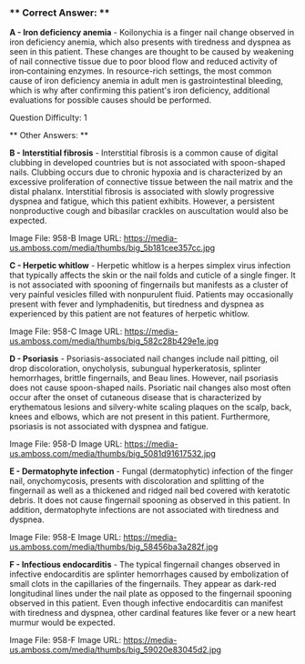 ### ** Correct Answer: **

**A - Iron deficiency anemia** - Koilonychia is a finger nail change observed in iron deficiency anemia, which also presents with tiredness and dyspnea as seen in this patient. These changes are thought to be caused by weakening of nail connective tissue due to poor blood flow and reduced activity of iron‐containing enzymes. In resource-rich settings, the most common cause of iron deficiency anemia in adult men is gastrointestinal bleeding, which is why after confirming this patient's iron deficiency, additional evaluations for possible causes should be performed.

Question Difficulty: 1

** Other Answers: **

**B - Interstitial fibrosis** - Interstitial fibrosis is a common cause of digital clubbing in developed countries but is not associated with spoon-shaped nails. Clubbing occurs due to chronic hypoxia and is characterized by an excessive proliferation of connective tissue between the nail matrix and the distal phalanx. Interstitial fibrosis is associated with slowly progressive dyspnea and fatigue, which this patient exhibits. However, a persistent nonproductive cough and bibasilar crackles on auscultation would also be expected.

Image File: 958-B
Image URL: https://media-us.amboss.com/media/thumbs/big_5b181cee357cc.jpg

**C - Herpetic whitlow** - Herpetic whitlow is a herpes simplex virus infection that typically affects the skin or the nail folds and cuticle of a single finger. It is not associated with spooning of fingernails but manifests as a cluster of very painful vesicles filled with nonpurulent fluid. Patients may occasionally present with fever and lymphadenitis, but tiredness and dyspnea as experienced by this patient are not features of herpetic whitlow.

Image File: 958-C
Image URL: https://media-us.amboss.com/media/thumbs/big_582c28b429e1e.jpg

**D - Psoriasis** - Psoriasis-associated nail changes include nail pitting, oil drop discoloration, onycholysis, subungual hyperkeratosis, splinter hemorrhages, brittle fingernails, and Beau lines. However, nail psoriasis does not cause spoon-shaped nails. Psoriatic nail changes also most often occur after the onset of cutaneous disease that is characterized by erythematous lesions and silvery-white scaling plaques on the scalp, back, knees and elbows, which are not present in this patient. Furthermore, psoriasis is not associated with dyspnea and fatigue.

Image File: 958-D
Image URL: https://media-us.amboss.com/media/thumbs/big_5081d91617532.jpg

**E - Dermatophyte infection** - Fungal (dermatophytic) infection of the finger nail, onychomycosis, presents with discoloration and splitting of the fingernail as well as a thickened and ridged nail bed covered with keratotic debris. It does not cause fingernail spooning as observed in this patient. In addition, dermatophyte infections are not associated with tiredness and dyspnea.

Image File: 958-E
Image URL: https://media-us.amboss.com/media/thumbs/big_58456ba3a282f.jpg

**F - Infectious endocarditis** - The typical fingernail changes observed in infective endocarditis are splinter hemorrhages caused by embolization of small clots in the capillaries of the fingernails. They appear as dark-red longitudinal lines under the nail plate as opposed to the fingernail spooning observed in this patient. Even though infective endocarditis can manifest with tiredness and dyspnea, other cardinal features like fever or a new heart murmur would be expected.

Image File: 958-F
Image URL: https://media-us.amboss.com/media/thumbs/big_59020e83045d2.jpg


